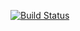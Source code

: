 [![Build Status](https://travis-ci.org/cloud-tv/cloud-tv.github.io.svg?branch=master)](https://travis-ci.org/cloud-tv/cloud-tv.github.io)
